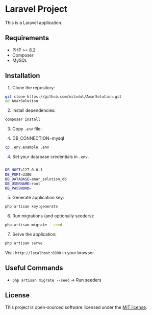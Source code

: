 # Laravel Project

This is a Laravel application.

## Requirements

- PHP >= 8.2
- Composer
- MySQL

## Installation

1. Clone the repository:

```bash
git clone https://github.com/miladul/AmarSolution.git
cd AmarSolution
```

2. Install dependencies:

```bash
composer install
```

3. Copy `.env` file:
   
4. DB_CONNECTION=mysql

```bash
cp .env.example .env
```

4. Set your database credentials in `.env`.

```bash

DB_HOST=127.0.0.1
DB_PORT=3306
DB_DATABASE=amar_solution_db
DB_USERNAME=root
DB_PASSWORD=

```

5. Generate application key:

```bash
php artisan key:generate
```

6. Run migrations (and optionally seeders):

```bash
php artisan migrate --seed
```

7. Serve the application:

```bash
php artisan serve
```

Visit `http://localhost:8000` in your browser.

## Useful Commands
- `php artisan migrate --seed` → Run seeders

## License

This project is open-sourced software licensed under the [MIT license](https://opensource.org/licenses/MIT).
